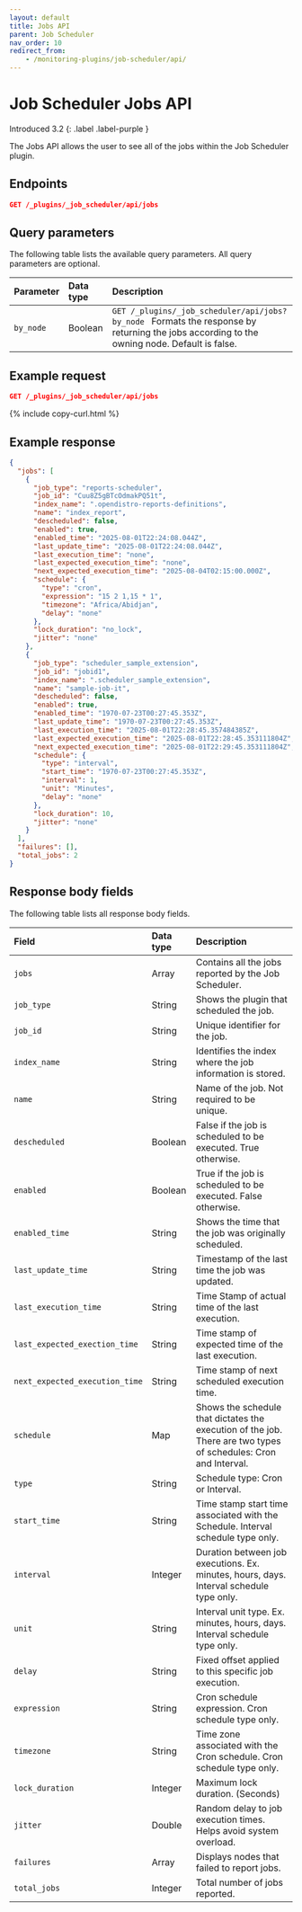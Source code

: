 ```yaml
---
layout: default
title: Jobs API
parent: Job Scheduler
nav_order: 10
redirect_from:
    - /monitoring-plugins/job-scheduler/api/
---
```


# Job Scheduler Jobs API 
Introduced 3.2
{: .label .label-purple }

The Jobs API allows the user to see all of the jobs within the Job Scheduler plugin.

## Endpoints

```json
GET /_plugins/_job_scheduler/api/jobs
```

## Query parameters

The following table lists the available query parameters. All query parameters are optional.

| Parameter |  Data type | Description |
| :--- | :--- | :--- |
| `by_node` | Boolean | ```GET /_plugins/_job_scheduler/api/jobs?by_node ``` Formats the response by returning the jobs according to the owning node. Default is false. |

## Example request

```json
GET /_plugins/_job_scheduler/api/jobs
```
{% include copy-curl.html %}

## Example response

```json
{
  "jobs": [
    {
      "job_type": "reports-scheduler",
      "job_id": "Cuu8Z5gBTcOdmakPQ51t",
      "index_name": ".opendistro-reports-definitions",
      "name": "index_report",
      "descheduled": false,
      "enabled": true,
      "enabled_time": "2025-08-01T22:24:08.044Z",
      "last_update_time": "2025-08-01T22:24:08.044Z",
      "last_execution_time": "none",
      "last_expected_execution_time": "none",
      "next_expected_execution_time": "2025-08-04T02:15:00.000Z",
      "schedule": {
        "type": "cron",
        "expression": "15 2 1,15 * 1",
        "timezone": "Africa/Abidjan",
        "delay": "none"
      },
      "lock_duration": "no_lock",
      "jitter": "none"
    },
    {
      "job_type": "scheduler_sample_extension",
      "job_id": "jobid1",
      "index_name": ".scheduler_sample_extension",
      "name": "sample-job-it",
      "descheduled": false,
      "enabled": true,
      "enabled_time": "1970-07-23T00:27:45.353Z",
      "last_update_time": "1970-07-23T00:27:45.353Z",
      "last_execution_time": "2025-08-01T22:28:45.357484385Z",
      "last_expected_execution_time": "2025-08-01T22:28:45.353111804Z",
      "next_expected_execution_time": "2025-08-01T22:29:45.353111804Z",
      "schedule": {
        "type": "interval",
        "start_time": "1970-07-23T00:27:45.353Z",
        "interval": 1,
        "unit": "Minutes",
        "delay": "none"
      },
      "lock_duration": 10,
      "jitter": "none"
    }
  ],
  "failures": [],
  "total_jobs": 2
}
```

## Response body fields

The following table lists all response body fields.

| Field | Data type | Description |
| :--- | :--- | :--- |
| `jobs` | Array | Contains all the jobs reported by the Job Scheduler. |
| `job_type` | String | Shows the plugin that scheduled the job. |
| `job_id` | String | Unique identifier for the job. |
| `index_name` | String | Identifies the index where the job information is stored. |
| `name` | String | Name of the job. Not required to be unique. |
| `descheduled` | Boolean | False if the job is scheduled to be executed. True otherwise. |
| `enabled` | Boolean | True if the job is scheduled to be executed. False otherwise. |
| `enabled_time` | String | Shows the time that the job was originally scheduled. |
| `last_update_time` | String | Timestamp of the last time the job was updated. |
| `last_execution_time` | String | Time Stamp of actual time of the last execution. |
| `last_expected_exection_time` | String | Time stamp of expected time of the last execution. |
| `next_expected_execution_time` | String | Time stamp of next scheduled execution time. |
| `schedule` | Map | Shows the schedule that dictates the execution of the job. There are two types of schedules: Cron and Interval. |
| `type` | String | Schedule type: Cron or Interval. |
| `start_time` | String | Time stamp start time associated with the Schedule. Interval schedule type only. |
| `interval` | Integer | Duration between job executions. Ex. minutes, hours, days. Interval schedule type only. |
| `unit` | String | Interval unit type. Ex. minutes, hours, days. Interval schedule type only. |
| `delay` | String | Fixed offset applied to this specific job execution. |
| `expression` | String | Cron schedule expression. Cron schedule type only. |
| `timezone` | String | Time zone associated with the Cron schedule. Cron schedule type only. |
| `lock_duration` | Integer | Maximum lock duration. (Seconds)|
| `jitter` | Double | Random delay to job execution times. Helps avoid system overload.|
| `failures` | Array | Displays nodes that failed to report jobs. |
| `total_jobs` | Integer | Total number of jobs reported. |